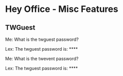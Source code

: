 # Hey Office - Misc Features

## TWGuest

Me: What is the twguest password?

Lex: The twguest password is: ****


Me: What is the twevent password?

Lex: The twguest password is: ****
